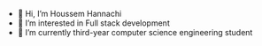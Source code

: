 - 👋 Hi, I’m Houssem Hannachi
- 👀 I’m interested in Full stack development
- 🌱 I’m currently third-year computer science engineering student

<!---
houssemhannachi/houssemhannachi is a ✨ special ✨ repository because its `README.md` (this file) appears on your GitHub profile.
You can click the Preview link to take a look at your changes.
--->
